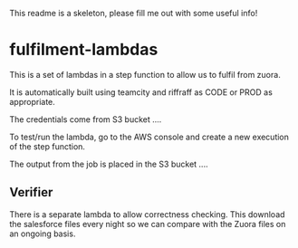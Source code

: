 This readme is a skeleton, please fill me out with some useful info!

# fulfilment-lambdas
This is a set of lambdas in a step function to allow us to fulfil from zuora.

It is automatically built using teamcity and riffraff as CODE or PROD as appropriate.

The credentials come from S3 bucket ....

To test/run the lambda, go to the AWS console and create a new execution of the step function.

The output from the job is placed in the S3 bucket ....

## Verifier
There is a separate lambda to allow correctness checking.
This download the salesforce files every night so we can compare with the Zuora files on an ongoing basis.
